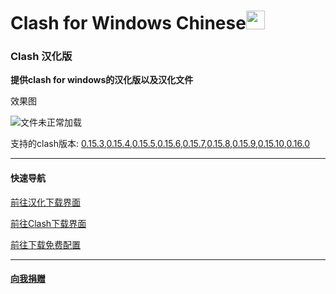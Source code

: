 # Clash for Windows Chinese<img src="https://github.com/ender-zhao/Clash-for-Windows_Chinese/blob/main/image/image_clash.png?raw=true" width="30" height="30">
### Clash 汉化版

**提供clash for windows的汉化版以及汉化文件**

效果图

![文件未正常加载](https://github.com/ender-zhao/Clash-for-Windows_Chinese/blob/main/image/Image_Clash_Chinese-0.16.0.png?raw=true)

支持的clash版本: [0.15.3](https://github.com/ender-zhao/Clash-for-Windows_Chinese/releases/tag/Clash-V0.15.3_CN-V4),[0.15.4](https://github.com/ender-zhao/Clash-for-Windows_Chinese/releases/tag/Clash-V0.15.4_CN-V4),[0.15.5](https://github.com/ender-zhao/Clash-for-Windows_Chinese/releases/tag/Clash-V0.15.5_CN-V6),[0.15.6](https://github.com/ender-zhao/Clash-for-Windows_Chinese/releases/tag/Clash-V0.15.6_CN-V7),[0.15.7](https://github.com/ender-zhao/Clash-for-Windows_Chinese/releases/tag/Clash-V0.15.7_CN-V8),[0.15.8](https://github.com/ender-zhao/Clash-for-Windows_Chinese/releases/tag/Clash-V0.15.8_CN),[0.15.9](https://github.com/ender-zhao/Clash-for-Windows_Chinese/releases/tag/Clash-V0.15.9_CN),[0.15.10](https://github.com/ender-zhao/Clash-for-Windows_Chinese/releases/tag/Clash-V0.15.10_CN),[0.16.0](https://raw.githubusercontent.com/ender-zhao/Clash-for-Windows_Chinese/main/chinese_file/Update)

***
#### 快速导航
[前往汉化下载界面](https://github.com/ender-zhao/Clash-for-Windows_Chinese/releases)

[前往Clash下载界面](https://github.com/Fndroid/clash_for_windows_pkg/releases)

[前往下载免费配置](https://github.com/ender-zhao/Clash_Configuration)
***
#### [向我捐赠](https://github.com/ender-zhao/EZc)
